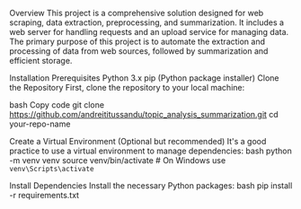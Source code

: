 Overview
This project is a comprehensive solution designed for web scraping, data extraction, preprocessing, and summarization. 
It includes a web server for handling requests and an upload service for managing data. 
The primary purpose of this project is to automate the extraction and processing of data from web sources, followed by summarization and efficient storage.

Installation
Prerequisites
Python 3.x
pip (Python package installer)
Clone the Repository
First, clone the repository to your local machine:

bash
Copy code
git clone https://github.com/andreititussandu/topic_analysis_summarization.git
cd your-repo-name

Create a Virtual Environment (Optional but recommended)
It's a good practice to use a virtual environment to manage dependencies:
bash
python -m venv venv
source venv/bin/activate  # On Windows use `venv\Scripts\activate`


Install Dependencies
Install the necessary Python packages:
bash
pip install -r requirements.txt
